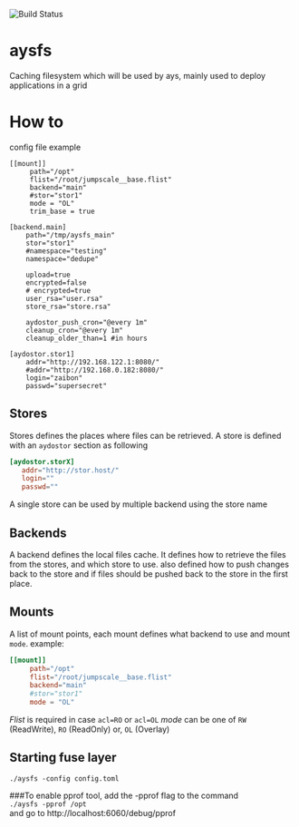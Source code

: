 ![Build Status](https://travis-ci.org/Jumpscale/aysfs.svg?branch=master)

# aysfs
Caching filesystem which will be used by ays, mainly used to deploy applications in a grid

# How to
config file example
```
[[mount]]
     path="/opt"
     flist="/root/jumpscale__base.flist"
     backend="main"
     #stor="stor1"
     mode = "OL"
     trim_base = true

[backend.main]
    path="/tmp/aysfs_main"
    stor="stor1"
    #namespace="testing"
    namespace="dedupe"
    
    upload=true
    encrypted=false
    # encrypted=true
    user_rsa="user.rsa"
    store_rsa="store.rsa"

    aydostor_push_cron="@every 1m"
    cleanup_cron="@every 1m"
    cleanup_older_than=1 #in hours

[aydostor.stor1]
    addr="http://192.168.122.1:8080/"
    #addr="http://192.168.0.182:8080/"
    login="zaibon"
    passwd="supersecret"
```
## Stores 
Stores defines the places where files can be retrieved. A store is defined with an `aydostor` section as following
```toml
[aydostor.storX]
   addr="http://stor.host/"
   login=""
   passwd=""
```
A single store can be used by multiple backend using the store name

## Backends
A backend defines the local files cache. It defines how to retrieve the files from the stores, and which store to use. also defined how to push changes back to the store and if files should be pushed back to the store in the first place.

## Mounts
A list of mount points, each mount defines what backend to use and mount `mode`. example:
```toml
[[mount]]
     path="/opt"
     flist="/root/jumpscale__base.flist"
     backend="main"
     #stor="stor1"
     mode = "OL"
```
*Flist* is required in case `acl=RO` or `acl=OL`
*mode* can be one of `RW` (ReadWrite), `RO` (ReadOnly) or, `OL` (Overlay)

## Starting fuse layer
```./aysfs -config config.toml ```

###To enable pprof tool, add the -pprof flag to the command  
```./aysfs -pprof /opt```  
and go to http://localhost:6060/debug/pprof
